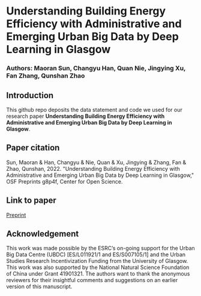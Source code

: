 # Understanding Building Energy Efficiency with Administrative and Emerging Urban Big Data by Deep Learning in Glasgow

### Authors: Maoran Sun, Changyu Han, Quan Nie, Jingying Xu, Fan Zhang, Qunshan Zhao

## Introduction

This github repo deposits the data statement and code we used for our research paper **Understanding Building Energy Efficiency with Administrative and Emerging Urban Big Data by Deep Learning in Glasgow**. 

## Paper citation

Sun, Maoran & Han, Changyu & Nie, Quan & Xu, Jingying & Zhang, Fan & Zhao, Qunshan, 2022. "Understanding Building Energy Efficiency with Administrative and Emerging Urban Big Data by Deep Learning in Glasgow," OSF Preprints g8p4f, Center for Open Science.

## Link to paper

[Preprint](https://osf.io/g8p4f/)

## Acknowledgement

This work was made possible by the ESRC’s on-going support for the Urban Big Data Centre (UBDC) [ES/L011921/1 and ES/S007105/1] and the Urban Studies Research Incentivization Funding from the University of Glasgow. This work was also supported by the National Natural Science Foundation of China under Grant 41901321. The authors want to thank the anonymous reviewers for their insightful comments and suggestions on an earlier version of this manuscript.




